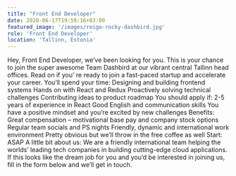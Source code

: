 ```yaml
---
title: "Front End Developer"
date: 2020-06-17T19:59:16+03:00
featured_image: '/images/reigo-rocky-dashbird.jpg'
role: 'Front End Developer'
location: 'Tallinn, Estonia'
---
```

Hey, Front End Developer, we’ve been looking for you. This is your chance to join the super awesome Team Dashbird at our vibrant central Tallinn head offices. Read on if you’ re ready to join a fast-paced startup and accelerate your career.
You’ll spend your time:
Designing and building frontend systems
Hands on with React and Redux
Proactively solving technical challenges
Contributing ideas to product roadmap
You should apply if:
2-5 years of experience in React
Good English and communication skills
You have a positive mindset and you’re excited by new challenges
Benefits:
Great compensation – motivational base pay and company stock options
Regular team socials and PS nights
Friendly, dynamic and international work environment
Pretty obvious but we’ll throw in the free coffee as well
Start: ASAP
A little bit about us:
We are a friendly international team helping the worlds’ leading tech companies in building cutting-edge cloud applications. If this looks like the dream job for you and you’d be interested in joining us, fill in the form below and we’ll get in touch. 